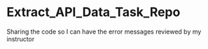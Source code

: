 # Extract_API_Data_Task_Repo
Sharing the code so I can have the error messages reviewed by my instructor 
